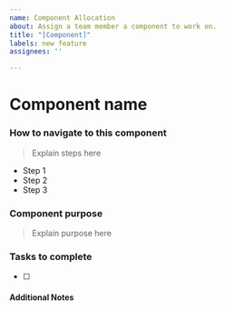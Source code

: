```yaml
---
name: Component Allocation
about: Assign a team member a component to work on.
title: "[Component]"
labels: new feature
assignees: ''

---
```


# Component name

### How to navigate to this component
> Explain steps here
* Step 1
* Step 2
* Step 3

### Component purpose
> Explain purpose here

### Tasks to complete
- [ ]

#### Additional Notes
